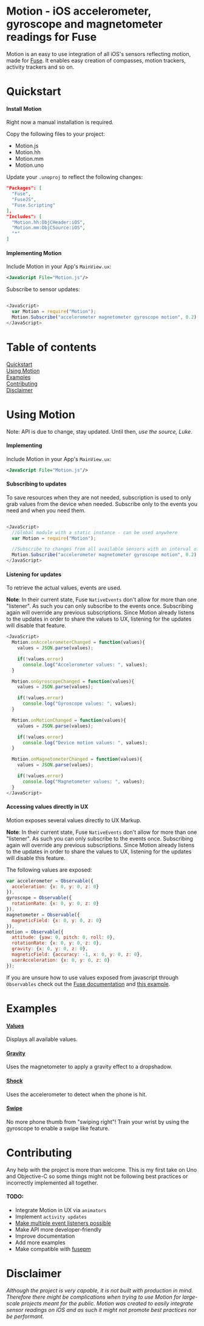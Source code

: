 Motion  - iOS accelerometer, gyroscope and magnetometer readings for Fuse
======

Motion is an easy to use integration of all iOS's sensors reflecting motion, made for [Fuse](https://fusetools.com). It enables easy creation of compasses, motion trackers, activity trackers and so on.

# Quickstart
<a name="quickstart"></a>

#### Install Motion
Right now a manual installation is required.

Copy the following files to your project:
- Motion.js
- Motion.hh
- Motion.mm
- Motion.uno

Update your `.unoproj` to reflect the following changes:
```json
"Packages": [
  "Fuse",
  "FuseJS",
  "Fuse.Scripting"
],
"Includes": [
  "Motion.hh:ObjCHeader:iOS",
  "Motion.mm:ObjCSource:iOS",
  "*"
]
```

#### Implementing Motion

Include Motion in your App's `MainView.ux`:
```xml
<JavaScript File="Motion.js"/>
```

Subscribe to sensor updates:
```javascript

<JavaScript>
  var Motion = require("Motion");
  Motion.Subscribe("accelerometer magnetometer gyroscope motion", 0.2);
</JavaScript>
```

# Table of contents

[Quickstart](#quickstart)<br/>
[Using Motion](#how)<br/>
[Examples](#examples)<br/>
[Contributing](#contributing)<br/>
[Disclaimer](#disclaimer)

# Using Motion
<a name="how"></a>

Note: API is due to change, stay updated. Until then, *use the source, Luke*.

#### Implementing
Include Motion in your App's `MainView.ux`:
```xml
<JavaScript File="Motion.js"/>
```

#### Subscribing to updates
To save resources when they are not needed, subscription is used to only grab values from the device when needed. Subscribe only to the events you need and when you need them.

```javascript

<JavaScript>
  //Global module with a static instance - can be used anywhere
  var Motion = require("Motion");

  //Subscribe to changes from all available sensors with an interval of 0.2 seconds
  Motion.Subscribe("accelerometer magnetometer gyroscope motion", 0.2);
</JavaScript>
```

#### Listening for updates
To retrieve the actual values, events are used.

**Note**: In their current state, Fuse `NativeEvents` don't allow for more than one "listener". As such you can only subscribe to the events once. Subscribing again will override any previous subscriptions. Since Motion already listens to the updates in order to share the values to UX, listening for the updates will disable that feature.

```javascript
<JavaScript>
  Motion.onAccelerometerChanged = function(values){
    values = JSON.parse(values);

    if(!values.error)
      console.log("Accelerometer values: ", values);
  }

  Motion.onGyroscopeChanged = function(values){
    values = JSON.parse(values);

    if(!values.error)
      console.log("Gyroscope values: ", values);
  }

  Motion.onMotionChanged = function(values){
    values = JSON.parse(values);

    if(!values.error)
      console.log("Device motion values: ", values);
  }

  Motion.onMagnetometerChanged = function(values){
    values = JSON.parse(values);

    if(!values.error)
      console.log("Magnetometer values: ", values);
  }
</JavaScript>
```

#### Accessing values directly in UX
Motion exposes several values directly to UX Markup.

**Note**: In their current state, Fuse `NativeEvents` don't allow for more than one "listener". As such you can only subscribe to the events once. Subscribing again will override any previous subscriptions. Since Motion already listens to the updates in order to share the values to UX, listening for the updates will disable this feature.

The following values are exposed:

```javascript
var accelerometer = Observable({
  acceleration: {x: 0, y: 0, z: 0}
}),
gyroscope = Observable({
  rotationRate: {x: 0, y: 0, z: 0}
}),
magnetometer = Observable({
  magneticField: {x: 0, y: 0, z: 0}
}),
motion = Observable({
  attitude: {yaw: 0, pitch: 0, roll: 0},
  rotationRate: {x: 0, y: 0, z: 0},
  gravity: {x: 0, y: 0, z: 0},
  magneticField: {accuracy: -1, x: 0, y: 0, z: 0},
  userAcceleration: {x: 0, y: 0, z: 0}
});
```

If you are unsure how to use values exposed from javascript through `Observables` check out the [Fuse documentation](https://www.fusetools.com/docs/fusejs/observable) and [this example](https://github.com/alexgustafsson/fuse-motion/examples/values).

# Examples
<a name="examples"></a>

#### [Values](https://github.com/alexgustafsson/fuse-motion/examples/values)
Displays all available values.

#### [Gravity](https://github.com/alexgustafsson/fuse-motion/examples/gravity)
Uses the magnetometer to apply a gravity effect to a dropshadow.

#### [Shock](https://github.com/alexgustafsson/fuse-motion/examples/shock)
Uses the accelerometer to detect when the phone is hit.

#### [Swipe](https://github.com/alexgustafsson/fuse-motion/examples/swipe)
No more phone thumb from "swiping right"! Train your wrist by using the gyroscope to enable a swipe like feature.

# Contributing
<a name="contributing"></a>

Any help with the project is more than welcome. This is my first take on Uno and Objective-C so some things might not be following best practices or incorrectly implemented all together.

#### TODO:

- Integrate Motion in UX via `animators`
- Implement `activity updates`
- [Make multiple event listeners possible](https://www.fusetools.com/community/forums/howto_discussions/multiple_listeners_to_nativeevents?page=1)
- Make API more developer-friendly
- Improve documentation
- Add more examples
- Make compatible with [fusepm](https://github.com/bolav/fusepm)

# Disclaimer
<a name="disclaimer"></a>

_Although the project is very capable, it is not built with production in mind. Therefore there might be complications when trying to use Motion for large-scale projects meant for the public. Motion was created to easily integrate sensor readings on iOS and as such it might not promote best practices nor be performant._
